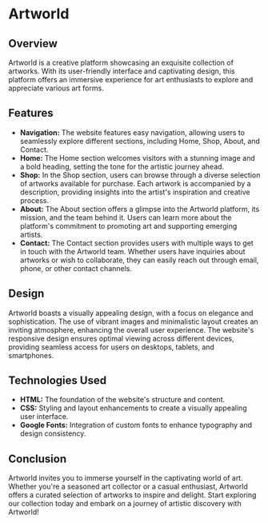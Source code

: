 # Artworld

## Overview
Artworld is a creative platform showcasing an exquisite collection of artworks. With its user-friendly interface and captivating design, this platform offers an immersive experience for art enthusiasts to explore and appreciate various art forms.

## Features
- **Navigation:** The website features easy navigation, allowing users to seamlessly explore different sections, including Home, Shop, About, and Contact.
- **Home:** The Home section welcomes visitors with a stunning image and a bold heading, setting the tone for the artistic journey ahead.
- **Shop:** In the Shop section, users can browse through a diverse selection of artworks available for purchase. Each artwork is accompanied by a description, providing insights into the artist's inspiration and creative process.
- **About:** The About section offers a glimpse into the Artworld platform, its mission, and the team behind it. Users can learn more about the platform's commitment to promoting art and supporting emerging artists.
- **Contact:** The Contact section provides users with multiple ways to get in touch with the Artworld team. Whether users have inquiries about artworks or wish to collaborate, they can easily reach out through email, phone, or other contact channels.

## Design
Artworld boasts a visually appealing design, with a focus on elegance and sophistication. The use of vibrant images and minimalistic layout creates an inviting atmosphere, enhancing the overall user experience. The website's responsive design ensures optimal viewing across different devices, providing seamless access for users on desktops, tablets, and smartphones.

## Technologies Used
- **HTML:** The foundation of the website's structure and content.
- **CSS:** Styling and layout enhancements to create a visually appealing user interface.
- **Google Fonts:** Integration of custom fonts to enhance typography and design consistency.

## Conclusion
Artworld invites you to immerse yourself in the captivating world of art. Whether you're a seasoned art collector or a casual enthusiast, Artworld offers a curated selection of artworks to inspire and delight. Start exploring our collection today and embark on a journey of artistic discovery with Artworld!
